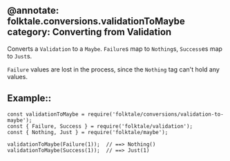 @annotate: folktale.conversions.validationToMaybe
category: Converting from Validation
---
Converts a `Validation` to a `Maybe`. `Failure`s map to `Nothing`s,
`Success`es map to `Just`s.

`Failure` values are lost in the process, since the `Nothing` tag can't
hold any values.


## Example::

    const validationToMaybe = require('folktale/conversions/validation-to-maybe');
    const { Failure, Success } = require('folktale/validation');
    const { Nothing, Just } = require('folktale/maybe');

    validationToMaybe(Failure(1));  // ==> Nothing()
    validationToMaybe(Success(1));  // ==> Just(1)
